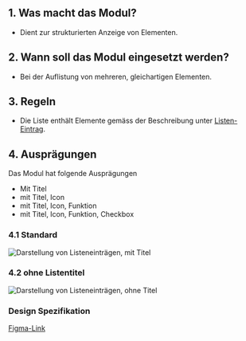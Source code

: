 ## 1. Was macht das Modul?
*   Dient zur strukturierten Anzeige von Elementen.

## 2. Wann soll das Modul eingesetzt werden?
*   Bei der Auflistung von mehreren, gleichartigen Elementen.

## 3. Regeln
*   Die Liste enthält Elemente gemäss der Beschreibung unter [Listen-Eintrag](https://digital.sbb.ch/de/mobile/elemente/listen-eintrag). 

## 4. Ausprägungen

<label class="switch" style="display:none"><input type="checkbox"><span class="slider round"></span></label>


Das Modul hat folgende Ausprägungen
* Mit Titel
* mit Titel,  Icon
* mit Titel,  Icon,  Funktion
* mit Titel,  Icon,  Funktion,  Checkbox

### 4.1 Standard
![Darstellung von Listeneinträgen, mit Titel](https://raw.githubusercontent.com/sbb-design-systems/design-system-mobile-documentation/doku-update/documentation/list-view/images/MM17_Liste_mit_Titel.png 'class: image light')

### 4.2 ohne Listentitel
![Darstellung von Listeneinträgen, ohne Titel](https://raw.githubusercontent.com/sbb-design-systems/design-system-mobile-documentation/doku-update/documentation/list-view/images/MM17_Liste_ohne_Titel.png 'class: image light')

### Design Spezifikation
[Figma-Link](https://www.figma.com/file/WOtLIam1xwrqcgnAITsEhV/Design-System-Mobile?node-id=29%3A6608)